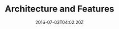 ---
date: "2016-07-03T04:02:20Z"
title: "Architecture and Features"
description: "Learn the basic ideas of how the Replicated Audit Log works and how to use it"
weight: "1701"
categories: [ "Audit Logging Basics" ]
icon: "replicatedAuditLog"
gradient: "console"
index: false
---
